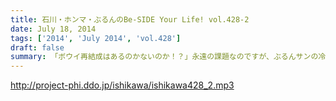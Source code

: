 ```yaml
---
title: 石川・ホンマ・ぶるんのBe-SIDE Your Life! vol.428-2
date: July 18, 2014
tags: ['2014', 'July 2014', 'vol.428']
draft: false
summary: 「ボウイ再結成はあるのかないのか！？」永遠の課題なのですが、ぶるんサンの冷静な分析が冴えわたりますね。ＮＡＭＡＥ
---
```


http://project-phi.ddo.jp/ishikawa/ishikawa428_2.mp3